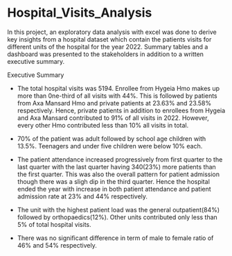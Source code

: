 # Hospital_Visits_Analysis
In this project, an exploratory data analysis with excel was done to derive key insights from a hospital dataset which contain the patients visits for different units of the hospital for the year 2022. Summary tables and a dashboard was presented to the stakeholders in addition to a written executive summary.

Executive Summary 
- The total hospital visits was 5194. Enrollee from Hygeia Hmo makes up more than 0ne-third of all visits with 44%. This is followed by patients from Axa Mansard Hmo and private patients at 23.63% and 23.58% respectively. Hence, private patients in addition to enrollees from Hygeia and Axa Mansard contributed to 91% of all visits in 2022. However, every other Hmo contributed less than 10% all visits in total.

- 70% of the patient was adult followed by school age children with 13.5%. Teenagers and under five children were below 10% each.

- The patient attendance increased progressively from first quarter to the last quarter with the last quarter having 340(23%) more patients than the first quarter. This was also the overall pattern for patient admission though there was a sligh dip in the third quarter. Hence the hospital ended the year with increase in both patient attendance and patient admission rate at 23% and 44% respectively.

- The unit with the highest patient load was the general outpatient(84%) followed by orthopaedics(12%). Other units contributed only less than 5% of total hospital visits.

- There was no significant difference in term of male to female ratio of 46% and 54% respectively.
